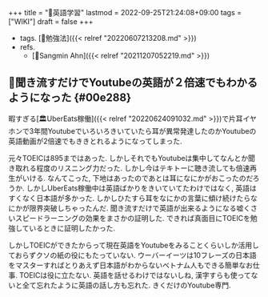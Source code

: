 +++
title = "📝英語学習"
lastmod = 2022-09-25T21:24:08+09:00
tags = ["WIKI"]
draft = false
+++

-   tags. [🔖勉強法]({{< relref "20220607213208.md" >}})
-   refs.
    -   [👳Sangmin Ahn]({{< relref "20211207052219.md" >}})


## 🤔聞き流すだけでYoutubeの英語が２倍速でもわかるようになった {#00e288}

暇すぎる[🏛UberEats稼働]({{< relref "20220624091032.md" >}})で片耳イヤホンで3年間Youtubeでいろいろきいていたら耳が異常発達したのかYoutubeの英語動画が2倍速でもききとれるようになってしまった.

元々TOEICは895まではあった. しかしそれでもYoutubeは集中してなんとか聞き取れる程度のリスニング力だった. しかし今はテキトーに聴き流しても倍速再生がいける. なんてこった, 下地はあったのであとは耳になにかがおこったのだろうか. しかしUberEats稼働中は英語ばかりをきいていてたわけではなく, 英語はすくなく日本語が多かった. しかしひたすら耳をなにかの言葉に傾け続けたらなにかが限界突破しちゃったんだ. 聞き流すだけで英語が出来るようになる嘘くさいスピードラーニングの効果をまさかの証明した. できれば真面目にTOEICを勉強しているときに証明したかった.

しかしTOEICができたからって現在英語をYoutubeをみることくらいしか活用しておらずクソの紙の役にもたっていない. ウーバーイーツは10フレーズの日本語をマスターすればとりあえず日本語がわからないベトナム人もできる簡単なお仕事. TOEICは役に立たない. 英語を話せるわけではないしね, 漢字すらも使ってないと全て忘れたように英語の話し方も忘れた. きくだけのYoutube専門.
